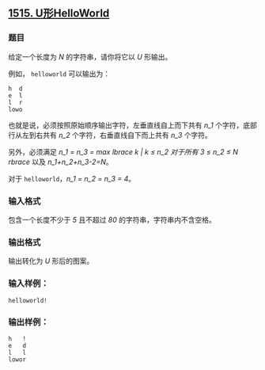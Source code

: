 ## [1515. U形HelloWorld](https://www.acwing.com/problem/content/1517/)

### 题目

给定一个长度为 *N* 的字符串，请你将它以 *U* 形输出。

例如， `helloworld` 可以输出为：

```
h  d
e  l
l  r
lowo
```

也就是说，必须按照原始顺序输出字符，左垂直线自上而下共有 *n_1* 个字符，底部行从左到右共有 *n_2* 个字符，右垂直线自下而上共有 *n_3* 个字符。

另外，必须满足 *n_1 = n_3 = max lbrace k | k ≤ n_2 对于所有 3 ≤ n_2 ≤ N rbrace* 以及 *n_1+n_2+n_3-2=N*。

对于 `helloworld`，*n_1 = n_2 = n_3 = 4*。

### 输入格式

包含一个长度不少于 *5* 且不超过 *80* 的字符串，字符串内不含空格。

### 输出格式

输出转化为 *U* 形后的图案。

### 输入样例：

```
helloworld!
```

### 输出样例：

```
h   !
e   d
l   l
lowor
```
